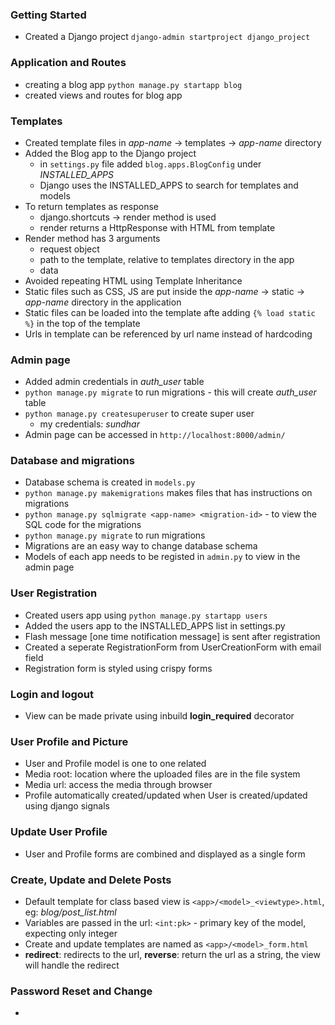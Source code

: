 ### Getting Started
- Created a Django project
`django-admin startproject django_project`

### Application and Routes
- creating a blog app
`python manage.py startapp blog`
- created views and routes for blog app

### Templates
- Created template files in *app-name* -> templates -> *app-name* directory
- Added the Blog app to the Django project
  - in `settings.py` file added `blog.apps.BlogConfig` under *INSTALLED_APPS*
  - Django uses the INSTALLED_APPS to search for templates and models
- To return templates as response
  - django.shortcuts -> render method is used
  - render returns a HttpResponse with HTML from template
- Render method has 3 arguments
  - request object
  - path to the template, relative to templates directory in the app
  - data
- Avoided repeating HTML using Template Inheritance
- Static files such as CSS, JS are put inside the *app-name* -> static -> *app-name* directory in the application
- Static files can be loaded into the template afte adding `{% load static %}` in the top of the template
- Urls in template can be referenced by url name instead of hardcoding


### Admin page
- Added admin credentials in *auth_user* table
- `python manage.py migrate` to run migrations - this will create *auth_user* table
- `python manage.py createsuperuser` to create super user
  - my credentials: *sundhar*
- Admin page can be accessed in `http://localhost:8000/admin/`

### Database and migrations
- Database schema is created in `models.py`
- `python manage.py makemigrations` makes files that has instructions on migrations
- `python manage.py sqlmigrate <app-name> <migration-id>` - to view the SQL code for the migrations
- `python manage.py migrate` to run migrations
- Migrations are an easy way to change database schema
- Models of each app needs to be registed in `admin.py` to view in the admin page

### User Registration
- Created users app using `python manage.py startapp users`
- Added the users app to the INSTALLED_APPS list in settings.py
- Flash message [one time notification message] is sent after registration
- Created a seperate RegistrationForm from UserCreationForm with email field
- Registration form is styled using crispy forms

### Login and logout
- View can be made private using inbuild **login_required** decorator

### User Profile and Picture
- User and Profile model is one to one related
- Media root: location where the uploaded files are in the file system
- Media url: access the media through browser
- Profile automatically created/updated when User is created/updated using django signals

### Update User Profile
- User and Profile forms are combined and displayed as a single form

### Create, Update and Delete Posts
- Default template for class based view is `<app>/<model>_<viewtype>.html`, eg: *blog/post_list.html*
- Variables are passed in the url: `<int:pk>` - primary key of the model, expecting only integer
- Create and update templates are named as `<app>/<model>_form.html`
- **redirect**: redirects to the url, **reverse**: return the url as a string, the view will handle the redirect

### Password Reset and Change
- 
